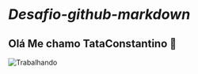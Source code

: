 # ___Desafio-github-markdown___ 
## Olá Me chamo TataConstantino 👋
![Trabalhando](https://www.xiquexique.ba.leg.br/imagens/trabalhando.gif/image)
